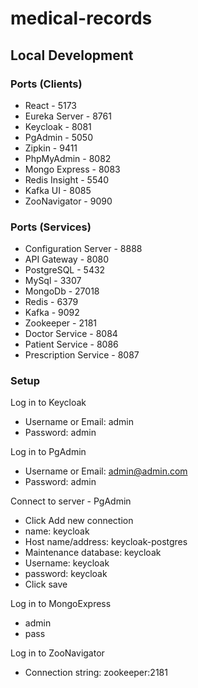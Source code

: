 # medical-records

## Local Development
### Ports (Clients)
- React - 5173
- Eureka Server - 8761
- Keycloak - 8081
- PgAdmin - 5050
- Zipkin - 9411
- PhpMyAdmin - 8082
- Mongo Express - 8083
- Redis Insight - 5540
- Kafka UI - 8085
- ZooNavigator - 9090
### Ports (Services)
- Configuration Server - 8888
- API Gateway - 8080
- PostgreSQL - 5432
- MySql - 3307
- MongoDb - 27018
- Redis - 6379
- Kafka - 9092
- Zookeeper - 2181
- Doctor Service - 8084
- Patient Service - 8086
- Prescription Service - 8087
### Setup
Log in to Keycloak
- Username or Email: admin
- Password: admin

Log in to PgAdmin
- Username or Email: admin@admin.com
- Password: admin

Connect to server - PgAdmin
- Click Add new connection
- name: keycloak
- Host name/address: keycloak-postgres
- Maintenance database: keycloak
- Username: keycloak
- password: keycloak
- Click save

Log in to MongoExpress
- admin
- pass

Log in to ZooNavigator
- Connection string: zookeeper:2181